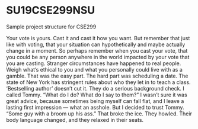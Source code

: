 # SU19CSE299NSU
Sample project structure for CSE299

Your vote is yours. Cast it and cast it how you want. But remember that just like with voting, that your situation can hypothetically and maybe actually change in a moment.
So perhaps remember when you cast your vote, that you could be any person anywhere in the world impacted by your vote that you are casting.
Stranger circumstances have happened to real people.
Weigh what’s ethical to you and what you personally could live with as a gamble.
That was the easy part. The hard part was scheduling a date. The state of New York has stringent rules about who they let in to teach a class. ‘Bestselling author’ doesn’t cut it. They do a serious background check.
I called Tommy. “What do I do? What do I say to them?”
I wasn’t sure it was great advice, because sometimes being myself can fall flat, and I leave a lasting first impression — what an asshole. But I decided to trust Tommy.
“Some guy with a broom up his ass.”
That broke the ice. They howled. Their body language changed, and they relaxed in their seats.